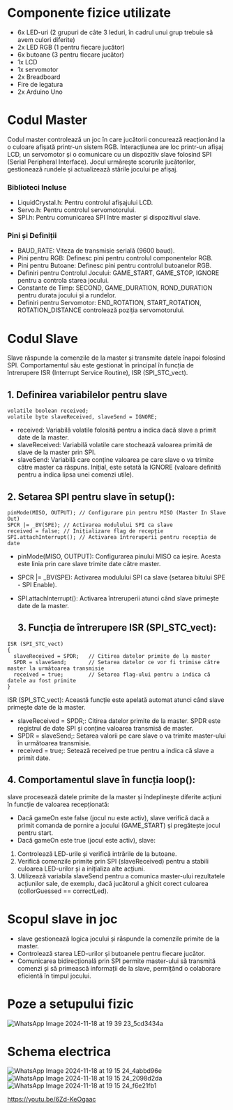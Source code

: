 
# Componente fizice utilizate
- 6x LED-uri (2 grupuri de câte 3 leduri, în cadrul unui grup trebuie să avem culori diferite)
- 2x LED RGB (1 pentru fiecare jucător)
- 6x butoane (3 pentru fiecare jucător)
- 1x LCD
- 1x servomotor
- 2x Breadboard
- Fire de legatura
- 2x Arduino Uno


# Codul Master
Codul master controlează un joc în care jucătorii concurează reacționând la o culoare afișată printr-un sistem RGB.
Interacțiunea are loc printr-un afișaj LCD, un servomotor și o comunicare cu un dispozitiv slave folosind SPI (Serial Peripheral Interface).
Jocul urmărește scorurile jucătorilor, gestionează rundele și actualizează stările jocului pe afișaj.


### Biblioteci Incluse

- LiquidCrystal.h: Pentru controlul afișajului LCD.
- Servo.h: Pentru controlul servomotorului.
- SPI.h: Pentru comunicarea SPI între master și dispozitivul slave.
### Pini și Definiții

- BAUD_RATE: Viteza de transmisie serială (9600 baud).
- Pini pentru RGB: Definesc pini pentru controlul componentelor RGB.
- Pini pentru Butoane: Definesc pini pentru controlul butoanelor RGB.
- Definiri pentru Controlul Jocului: GAME_START, GAME_STOP, IGNORE pentru a controla starea jocului.
- Constante de Timp: SECOND, GAME_DURATION, ROND_DURATION pentru durata jocului și a rundelor.
- Definiri pentru Servomotor: END_ROTATION, START_ROTATION, ROTATION_DISTANCE controlează poziția servomotorului.




# Codul Slave
Slave răspunde la comenzile de la master și transmite datele înapoi folosind SPI.
Comportamentul său este gestionat în principal în funcția de întrerupere ISR (Interrupt Service Routine), ISR (SPI_STC_vect).

## 1. Definirea variabilelor pentru slave

```
volatile boolean received;
volatile byte slaveReceived, slaveSend = IGNORE;
```
- received: Variabilă volatile folosită pentru a indica dacă slave a primit date de la master.
- slaveReceived: Variabilă volatile care stochează valoarea primită de slave de la master prin SPI.
- slaveSend: Variabilă care conține valoarea pe care slave o va trimite către master ca răspuns. Inițial, este setată la IGNORE (valoare definită pentru a indica lipsa unei comenzi utile).

## 2. Setarea SPI pentru slave în setup():
```
pinMode(MISO, OUTPUT); // Configurare pin pentru MISO (Master In Slave Out)
SPCR |= _BV(SPE); // Activarea modulului SPI ca slave
received = false; // Inițializare flag de recepție
SPI.attachInterrupt(); // Activarea întreruperii pentru recepția de date
```
- pinMode(MISO, OUTPUT): Configurarea pinului MISO ca ieșire. Acesta este linia prin care slave trimite date către master.
- SPCR |= _BV(SPE): Activarea modulului SPI ca slave (setarea bitului SPE - SPI Enable).
- SPI.attachInterrupt(): Activarea întreruperii atunci când slave primește date de la master.

  ## 3. Funcția de întrerupere ISR (SPI_STC_vect):
```
ISR (SPI_STC_vect)
{
  slaveReceived = SPDR;   // Citirea datelor primite de la master
  SPDR = slaveSend;       // Setarea datelor ce vor fi trimise către master la următoarea transmisie
  received = true;        // Setarea flag-ului pentru a indica că datele au fost primite
}
```

ISR (SPI_STC_vect): Această funcție este apelată automat atunci când slave primește date de la master.
- slaveReceived = SPDR;: Citirea datelor primite de la master. SPDR este registrul de date SPI și conține valoarea transmisă de master.
- SPDR = slaveSend;: Setarea valorii pe care slave o va trimite master-ului în următoarea transmisie.
- received = true;: Setează received pe true pentru a indica că slave a primit date.

## 4. Comportamentul slave în funcția loop():

 slave procesează datele primite de la master și îndeplinește diferite acțiuni în funcție de valoarea recepționată:

- Dacă gameOn este false (jocul nu este activ), slave verifică dacă a primit comanda de pornire a jocului (GAME_START) și pregătește jocul pentru start.
- Dacă gameOn este true (jocul este activ), slave:
1. Controlează LED-urile și verifică intrările de la butoane.
2. Verifică comenzile primite prin SPI (slaveReceived) pentru a stabili culoarea LED-urilor și a inițializa alte acțiuni.
3.  Utilizează variabila slaveSend pentru a comunica master-ului rezultatele acțiunilor sale, de exemplu, dacă jucătorul a ghicit corect culoarea (collorGuessed == correctLed).

# Scopul slave in joc
- slave gestionează logica jocului și răspunde la comenzile primite de la master.
- Controlează starea LED-urilor și butoanele pentru fiecare jucător.
- Comunicarea bidirecțională prin SPI permite master-ului să transmită comenzi și să primească informații de la slave, permițând o colaborare eficientă în timpul jocului.



# Poze a setupului fizic
![WhatsApp Image 2024-11-18 at 19 39 23_5cd3434a](https://github.com/user-attachments/assets/bc9dec4d-d6cd-487d-9541-8930b494f71e)





# Schema electrica

![WhatsApp Image 2024-11-18 at 19 15 24_4abbd96e](https://github.com/user-attachments/assets/8106c26a-48a0-4953-8b5c-168f132674d9)
![WhatsApp Image 2024-11-18 at 19 15 24_2098d2da](https://github.com/user-attachments/assets/3a2d4eae-3b2a-44be-916d-38a9080414b5)
![WhatsApp Image 2024-11-18 at 19 15 24_f6e21fb1](https://github.com/user-attachments/assets/54ca3936-3cac-4d0a-82c1-593f9caea381)



https://youtu.be/6Zd-KeOgaac
